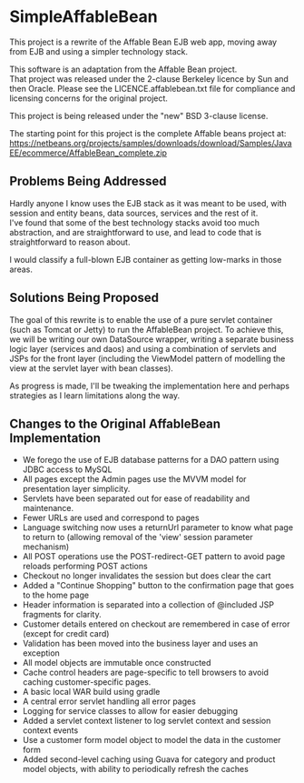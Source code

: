 # SimpleAffableBean
This project is a rewrite of the Affable Bean EJB web app, moving away from EJB and using a simpler technology stack.

This software is an adaptation from the Affable Bean project.  
That project was released under the 2-clause Berkeley licence by Sun and then Oracle.
Please see the LICENCE.affablebean.txt file for compliance and licensing concerns for the original project.

This project is being released under the "new" BSD 3-clause license.

The starting point for this project is the complete Affable beans project at: https://netbeans.org/projects/samples/downloads/download/Samples/JavaEE/ecommerce/AffableBean_complete.zip

## Problems Being Addressed

Hardly anyone I know uses the EJB stack as it was meant to be used, 
with session and entity beans, data sources, services and the rest of it.  
I've found that some of the best technology stacks avoid too much abstraction, 
and are straightforward to use, and lead to code that is straightforward to reason about.  

I would classify a full-blown EJB container as getting low-marks in those areas.


## Solutions Being Proposed

The goal of this rewrite is to enable the use of a pure servlet container (such as Tomcat or Jetty) to run the AffableBean project.
To achieve this, we will be writing our own DataSource wrapper, writing a separate business logic layer (services and daos) and using a combination of servlets and JSPs for the front layer (including the ViewModel pattern of modelling the view at the servlet layer with bean classes). 

As progress is made, I'll be tweaking the implementation here and perhaps strategies as I learn limitations along the way.

## Changes to the Original AffableBean Implementation
- We forego the use of EJB database patterns for a DAO pattern using JDBC access to MySQL
- All pages except the Admin pages use the MVVM model for presentation layer simplicity.
- Servlets have been separated out for ease of readability and maintenance. 
- Fewer URLs are used and correspond to pages
- Language switching now uses a returnUrl parameter to know what page to return to (allowing removal of the 'view' session parameter mechanism)
- All POST operations use the POST-redirect-GET pattern to avoid page reloads performing POST actions
- Checkout no longer invalidates the session but does clear the cart
- Added a "Continue Shopping" button to the confirmation page that goes to the home page
- Header information is separated into a collection of @included JSP fragments for clarity.
- Customer details entered on checkout are remembered in case of error (except for credit card)
- Validation has been moved into the business layer and uses an exception
- All model objects are immutable once constructed
- Cache control headers are page-specific to tell browsers to avoid caching customer-specific pages.
- A basic local WAR build using gradle
- A central error servlet handling all error pages
- Logging for service classes to allow for easier debugging
- Added a servlet context listener to log servlet context and session context events
- Use a customer form model object to model the data in the customer form
- Added second-level caching using Guava for category and product model objects, with ability to periodically refresh the caches 
